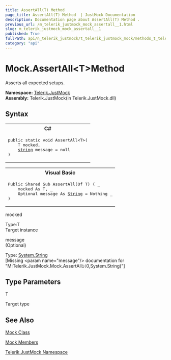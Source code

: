 ```yaml
---
title: AssertAll(T) Method 
page_title: AssertAll(T) Method  | JustMock Documentation
description: Documentation page about AssertAll(T) Method .
previous_url: /m_telerik_justmock_mock_assertall__1.html
slug: m_telerik_justmock_mock_assertall__1
published: True
fullPath: api/n_telerik_justmock/t_telerik_justmock_mock/methods_t_telerik_justmock_mock/m_telerik_justmock_mock_assertall__1
category: "api"
---
```


# Mock.AssertAll&lt;T&gt;Method



Asserts all expected setups.


 **Namespace:**  [Telerik.JustMock](n_telerik_justmock) <br> **Assembly:** Telerik.JustMock(in Telerik.JustMock.dll)
## Syntax


<div id="syntaxCodeBlocks" class="code"><span codeLanguage="CSharp"><table><tr><th>C#</th></tr><tr><td><pre xml:space="preserve"><span class="keyword">public</span> <span class="keyword">static</span> <span class="keyword">void</span> <span class="identifier">AssertAll</span>&lt;T&gt;(
	T <span class="parameter">mocked</span>,
	<a href="https://msdn2.microsoft.com/en-us/library/s1wwdcbf" target="_blank">string</a> <span class="parameter">message</span> = <span class="keyword">null</span>
)
</pre></td></tr></table></span><span codeLanguage="VisualBasicDeclaration"><table><tr><th>Visual Basic</th></tr><tr><td><pre xml:space="preserve"><span class="keyword">Public</span> <span class="keyword">Shared</span> <span class="keyword">Sub</span> <span class="identifier">AssertAll</span>(<span class="keyword">Of</span> T) ( _
	<span class="parameter">mocked</span> <span class="keyword">As</span> T, _
	Optional <span class="parameter">message</span> <span class="keyword">As</span> <a href="https://msdn2.microsoft.com/en-us/library/s1wwdcbf" target="_blank">String</a> = <span class="keyword">Nothing</span> _
)</pre></td></tr></table></span></div>



mocked<br>


Type:T<br>Target instance



message<br>
(Optional)

Type: [System.String](s1wwdcbf) <br>
[Missing &lt;param name="message"/&gt; documentation for "M:Telerik.JustMock.Mock.AssertAll``1(``0,System.String)"]




## Type Parameters




T<br>


Target type




## See Also



 [Mock Class](t_telerik_justmock_mock) 

 [Mock Members](allmembers_t_telerik_justmock_mock) 

 [Telerik.JustMock Namespace](n_telerik_justmock) 



